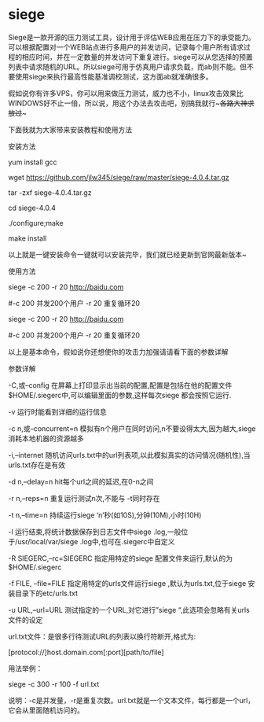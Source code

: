 # siege
Siege是一款开源的压力测试工具，设计用于评估WEB应用在压力下的承受能力。可以根据配置对一个WEB站点进行多用户的并发访问，记录每个用户所有请求过程的相应时间，并在一定数量的并发访问下重复进行。siege可以从您选择的预置列表中请求随机的URL。所以siege可用于仿真用户请求负载，而ab则不能。但不要使用siege来执行最高性能基准调校测试，这方面ab就准确很多。

假如说你有许多VPS，你可以用来做压力测试，威力也不小，linux攻击效果比WINDOWS好不止一倍，所以说，用这个办法去攻击吧，别搞我就行~~~各路大神求放过~~~

下面我就为大家带来安装教程和使用方法

安装方法

yum install gcc

wget https://github.com/jlw345/siege/raw/master/siege-4.0.4.tar.gz

tar -zxf siege-4.0.4.tar.gz

cd siege-4.0.4

./configure;make

make install

以上就是一键安装命令一键就可以安装完毕，我们就已经更新到官网最新版本~

使用方法

siege -c 200 -r 20 http://baidu.com

#-c 200 并发200个用户 -r 20 重复循环20

siege -c 200 -r 20 http://baidu.com

#-c 200 并发200个用户 -r 20 重复循环20

以上是基本命令，假如说你还想使你的攻击力加强请请看下面的参数详解

参数详解

-C,或–config 在屏幕上打印显示出当前的配置,配置是包括在他的配置文件$HOME/.siegerc中,可以编辑里面的参数,这样每次siege 都会按照它运行.

-v 运行时能看到详细的运行信息

-c n,或–concurrent=n 模拟有n个用户在同时访问,n不要设得太大,因为越大,siege 消耗本地机器的资源越多

-i,–internet 随机访问urls.txt中的url列表项,以此模拟真实的访问情况(随机性),当urls.txt存在是有效

-d n,–delay=n hit每个url之间的延迟,在0-n之间

-r n,–reps=n 重复运行测试n次,不能与 -t同时存在

-t n,–time=n 持续运行siege ‘n’秒(如10S),分钟(10M),小时(10H)

-l 运行结束,将统计数据保存到日志文件中siege .log,一般位于/usr/local/var/siege .log中,也可在.siegerc中自定义

-R SIEGERC,–rc=SIEGERC 指定用特定的siege 配置文件来运行,默认的为$HOME/.siegerc

-f FILE, –file=FILE 指定用特定的urls文件运行siege ,默认为urls.txt,位于siege 安装目录下的etc/urls.txt

-u URL,–url=URL 测试指定的一个URL,对它进行”siege “,此选项会忽略有关urls文件的设定

url.txt文件：是很多行待测试URL的列表以换行符断开,格式为:

[protocol://]host.domain.com[:port][path/to/file]

用法举例：

siege -c 300 -r 100 -f url.txt

说明：-c是并发量，-r是重复次数。url.txt就是一个文本文件，每行都是一个url，它会从里面随机访问的。
